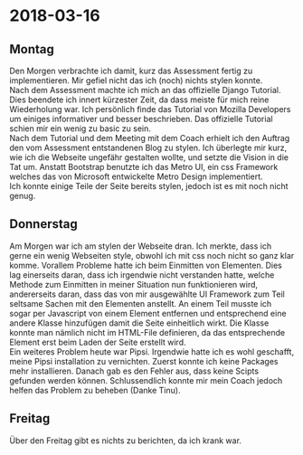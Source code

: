 # 2018-03-16

## Montag
Den Morgen verbrachte ich damit, kurz das Assessment fertig zu implementieren. Mir gefiel nicht das ich (noch) nichts stylen konnte.  
Nach dem Assessment machte ich mich an das offizielle Django Tutorial. Dies beendete ich innert kürzester Zeit, da dass meiste für mich reine Wiederholung war. Ich persönlich finde das Tutorial von Mozilla Developers um einiges informativer und besser beschrieben. Das offizielle Tutorial schien mir ein wenig zu basic zu sein.  
Nach dem Tutorial und dem Meeting mit dem Coach erhielt ich den Auftrag den vom Assessment entstandenen Blog zu stylen. Ich überlegte mir kurz, wie ich die Webseite ungefähr gestalten wollte, und setzte die Vision in die Tat um. Anstatt Bootstrap benutzte ich das Metro UI, ein css Framework welches das von Microsoft entwickelte Metro Design implementiert.  
Ich konnte einige Teile der Seite bereits stylen, jedoch ist es mit noch nicht genug.

## Donnerstag
Am Morgen war ich am stylen der Webseite dran. Ich merkte, dass ich gerne ein wenig Webseiten style, obwohl ich mit css noch nicht so ganz klar komme. Vorallem Probleme hatte ich beim Einmitten von Elementen. Dies lag einerseits daran, dass ich irgendwie nicht verstanden hatte, welche Methode zum Einmitten in meiner Situation nun funktionieren wird, andererseits daran, dass das von mir ausgewählte UI Framework zum Teil seltsame Sachen mit den Elementen anstellt. An einem Teil musste ich sogar per Javascript von einem Element entfernen und entsprechend eine andere Klasse hinzufügen damit die Seite einheitlich wirkt. Die Klasse konnte man nämlich nicht im HTML-File definieren, da das entsprechende Element erst beim Laden der Seite erstellt wird.  
Ein weiteres Problem heute war Pipsi. Irgendwie hatte ich es wohl geschafft, meine Pipsi installation zu vernichten. Zuerst konnte ich keine Packages mehr installieren. Danach gab es den Fehler aus, dass keine Scipts gefunden werden können. Schlussendlich konnte mir mein Coach jedoch helfen das Problem zu beheben (Danke Tinu). 

## Freitag
Über den Freitag gibt es nichts zu berichten, da ich krank war.
